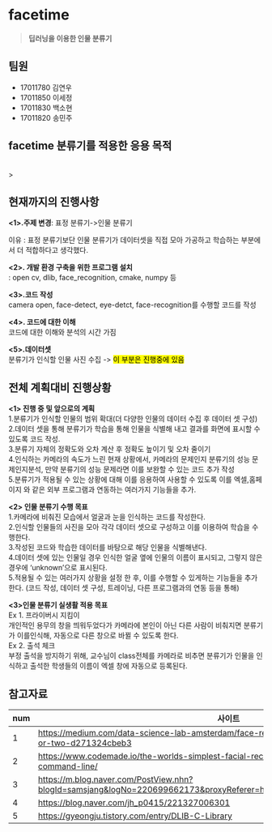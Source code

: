 # facetime


>**딥러닝을 이용한 인물 분류기** 

<h2> 팀원</h2>
<ul>
  <li>17011780 김연우</li>
  <li>17011850 이세정</li>
  <li>17011830 백소현</li>
  <li>17011820 송민주</li>
</ul>

</hr>

<h2>facetime 분류기를 적용한 응용 목적</h2><br>
>



<h2>현재까지의 진행사항</h2>

**<1>.주제 변경**: 표정 분류기->인물 분류기<br>

이유 : 표정 분류기보단 인물 분류기가 데이터셋을 직접 모아 가공하고 학습하는 부분에서 더 적합하다고 생각했다.

**<2>. 개발 환경 구축을 위한 프로그램 설치** <br>
: open cv, dlib, face_recognition, cmake, numpy 등

**<3>.코드 작성** <br>
camera open, face-detect, eye-detct, face-recognition를 수행할 코드를 작성

**<4>. 코드에 대한 이해** <br>
코드에 대한 이해와 분석의 시간 가짐

**<5>.데이터셋** <br>
분류기가 인식할 인물 사진 수집 -> <mark>이 부분은 진행중에 있음</mark>



<h2>전체 계획대비 진행상황</h2> 

**<1> 진행 중 및 앞으로의 계획<br>**
 1.분류기가 인식할 인물의 범위 확대(더 다양한 인물의 데이터 수집 후 데이터 셋 구성) <br>
 2.데이터 셋을 통해 분류기가 학습을 통해 인물을 식별해 내고 결과를 화면에 표시할 수 있도록 코드 작성. <br>
 3.분류기 자체의 정확도와 오차 계산 후 정확도 높이기 및 오차 줄이기 <br>
 4.인식하는 카메라의 속도가 느린 현재 상황에서, 카메라의 문제인지 분류기의 성능 문제인지분석, 만약 분류기의 성능 문제라면 이를 보완할 수 있는 코드 추가 작성 <br>
 5.분류기가 적용될 수 있는 상황에 대해 이를 응용하여 사용할 수 있도록 이를 엑셀,홈페이지 와 같은 외부 프로그램과 연동하는 여러가지 기능들을 추가. <br>

**<2> 인물 분류기 수행 목표 <br>**
1.카메라에 비춰진 모습에서 얼굴과 눈을 인식하는 코드를 작성한다. <br>
2.인식할 인물들의 사진을 모아 각각 데이터 셋으로 구성하고 이를 이용하여 학습을 수행한다. <br>
3.작성된 코드와 학습한 데이터를 바탕으로 해당 인물을 식별해낸다. <br>
4.데이터 셋에 있는 인물일 경우 인식한 얼굴 옆에 인물의 이름이 표시되고, 그렇지 않은 경우에 ‘unknown’으로 표시된다. <br>
5.적용될 수 있는 여러가지 상황을 설정 한 후, 이를 수행할 수 있게하는 기능들을 추가한다. (코드 작성, 데이터 셋 구성, 트레이닝, 다른 프로그램과의 연동 등을 통해) <br>

**<3>인물 분류기 실생활 적용 목표 <br>**
Ex 1. 프라이버시 지킴이 <br>
개인적인 용무의 창을 띄워두었다가 카메라에 본인이 아닌 다른 사람이 비춰지면 분류기가 이를인식해, 자동으로 다른 창으로 바뀔 수 있도록 한다. <br>
Ex 2. 출석 체크 <br>
부정 출석을 방지하기 위해, 교수님이 class전체를 카메라로 비추면 분류기가 인물을 인식하고 출석한 학생들의 이름이 엑셀 창에 자동으로 등록된다. <br>


  


<h2>참고자료</h2>

num| 사이트
--------- | ---------
1 | <https://medium.com/data-science-lab-amsterdam/face-recognition-with-python-in-an-hour-or-two-d271324cbeb3>
2 | https://www.codemade.io/the-worlds-simplest-facial-recognition-api-for-python-and-the-command-line/
3 | https://m.blog.naver.com/PostView.nhn?blogId=samsjang&logNo=220699662173&proxyReferer=https%3A%2F%2Fwww.google.com%2F
4 | https://blog.naver.com/jh_p0415/221327006301
5 | https://gyeongju.tistory.com/entry/DLIB-C-Library








